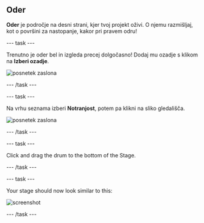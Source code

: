 ## Oder

**Oder** je področje na desni strani, kjer tvoj projekt oživi. O njemu razmišljaj, kot o površini za nastopanje, kakor pri pravem odru!

\--- task \---

Trenutno je oder bel in izgleda precej dolgočasno! Dodaj mu ozadje s klikom na **Izberi ozadje**.

![posnetek zaslona](images/band-stage-choose.png)

\--- /task \---

\--- task \---

Na vrhu seznama izberi **Notranjost**, potem pa klikni na sliko gledališča.

![posnetek zaslona](images/band-backdrop.png)

\--- /task \---

\--- task \---

Click and drag the drum to the bottom of the Stage.

\--- /task \---

\--- task \---

Your stage should now look similar to this:

![screenshot](images/band-stage.png)

\--- /task \---